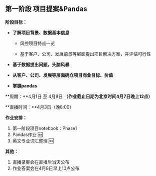 ## 第一阶段 项目提案&Pandas

**阶段目标：**

- **了解项目背景、数据基本信息**

  - 风控项目特点一览

  - 基于客户、公司、发展前景等层面提出项目解决方案，并评估可行性

    

- **基于数据提出问题，头脑风暴**

- **从客户、公司、发展等层面确立项目商业目标、价值**

- **掌握pandas**

**周期：**4月1日 至 4月8日 **（作业截止日期为北京时间4月7日晚上12点）**

**直播时间：**4月3日（晚8:00）

**作业安排：**

1. 第一阶段项目notebook：Phase1
2. Pandas作业 🆕
3. 英文专业词汇整理 🆕

**其他：**

1. 直播录屏会在直播后当天公布
2. 作业答案会在4月8日早上10点公布